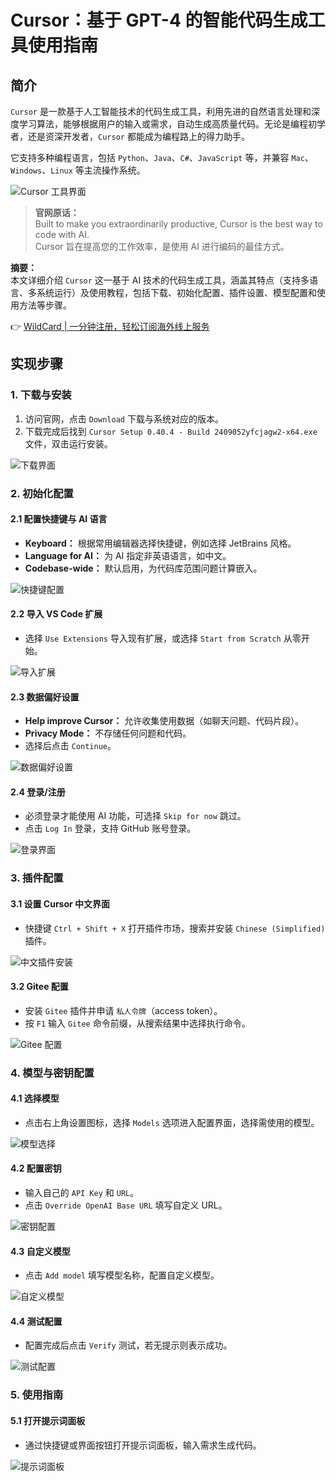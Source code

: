 # Cursor：基于 GPT-4 的智能代码生成工具使用指南

## 简介

`Cursor` 是一款基于人工智能技术的代码生成工具，利用先进的自然语言处理和深度学习算法，能够根据用户的输入或需求，自动生成高质量代码。无论是编程初学者，还是资深开发者，`Cursor` 都能成为编程路上的得力助手。

它支持多种编程语言，包括 `Python`、`Java`、`C#`、`JavaScript` 等，并兼容 `Mac`、`Windows`、`Linux` 等主流操作系统。

![Cursor 工具界面](https://bbtdd.com/img/659013156630.webp)

> **官网原话：**  
> Built to make you extraordinarily productive, Cursor is the best way to code with AI.  
> Cursor 旨在提高您的工作效率，是使用 AI 进行编码的最佳方式。

**摘要：**  
本文详细介绍 `Cursor` 这一基于 AI 技术的代码生成工具，涵盖其特点（支持多语言、多系统运行）及使用教程，包括下载、初始化配置、插件设置、模型配置和使用方法等步骤。

👉 [WildCard | 一分钟注册，轻松订阅海外线上服务](https://bbtdd.com/WildCard)

## 实现步骤

### 1. 下载与安装

1. 访问官网，点击 `Download` 下载与系统对应的版本。
2. 下载完成后找到 `Cursor Setup 0.40.4 - Build 2409052yfcjagw2-x64.exe` 文件，双击运行安装。

![下载界面](https://bbtdd.com/img/223029977.webp)

### 2. 初始化配置

#### 2.1 配置快捷键与 AI 语言

- **Keyboard：** 根据常用编辑器选择快捷键，例如选择 JetBrains 风格。
- **Language for AI：** 为 AI 指定非英语语言，如中文。
- **Codebase-wide：** 默认启用，为代码库范围问题计算嵌入。

![快捷键配置](https://bbtdd.com/img/390726201827643.webp)

#### 2.2 导入 VS Code 扩展

- 选择 `Use Extensions` 导入现有扩展，或选择 `Start from Scratch` 从零开始。

![导入扩展](https://bbtdd.com/img/3566661297639.webp)

#### 2.3 数据偏好设置

- **Help improve Cursor：** 允许收集使用数据（如聊天问题、代码片段）。
- **Privacy Mode：** 不存储任何问题和代码。
- 选择后点击 `Continue`。

![数据偏好设置](https://bbtdd.com/img/64015260278125.webp)

#### 2.4 登录/注册

- 必须登录才能使用 AI 功能，可选择 `Skip for now` 跳过。
- 点击 `Log In` 登录，支持 GitHub 账号登录。

![登录界面](https://bbtdd.com/img/206121178351547.webp)

### 3. 插件配置

#### 3.1 设置 Cursor 中文界面

- 快捷键 `Ctrl + Shift + X` 打开插件市场，搜索并安装 `Chinese (Simplified)` 插件。

![中文插件安装](https://bbtdd.com/img/7023039136.webp)

#### 3.2 Gitee 配置

- 安装 `Gitee` 插件并申请 `私人令牌`（access token）。
- 按 `F1` 输入 `Gitee` 命令前缀，从搜索结果中选择执行命令。

![Gitee 配置](https://bbtdd.com/img/993319373644779.webp)

### 4. 模型与密钥配置

#### 4.1 选择模型

- 点击右上角设置图标，选择 `Models` 选项进入配置界面，选择需使用的模型。

![模型选择](https://bbtdd.com/img/94758103680.webp)

#### 4.2 配置密钥

- 输入自己的 `API Key` 和 `URL`。
- 点击 `Override OpenAI Base URL` 填写自定义 URL。

![密钥配置](https://bbtdd.com/img/270582185057.webp)

#### 4.3 自定义模型

- 点击 `Add model` 填写模型名称，配置自定义模型。

![自定义模型](https://bbtdd.com/img/90300990976.webp)

#### 4.4 测试配置

- 配置完成后点击 `Verify` 测试，若无提示则表示成功。

![测试配置](https://bbtdd.com/img/24183255.webp)

### 5. 使用指南

#### 5.1 打开提示词面板

- 通过快捷键或界面按钮打开提示词面板，输入需求生成代码。

![提示词面板](https://bbtdd.com/img/72122864528442.webp)